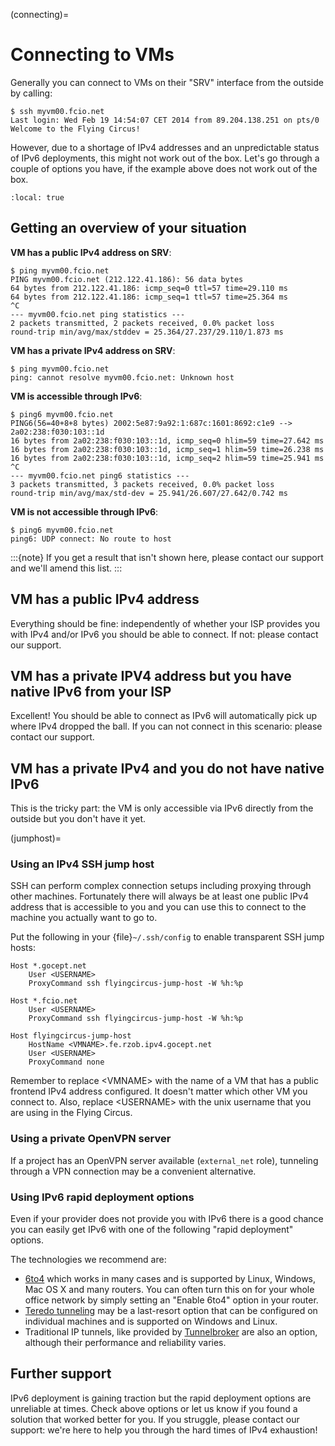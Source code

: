 (connecting)=

# Connecting to VMs

Generally you can connect to VMs on their "SRV" interface from the outside by calling:

```
$ ssh myvm00.fcio.net
Last login: Wed Feb 19 14:54:07 CET 2014 from 89.204.138.251 on pts/0
Welcome to the Flying Circus!
```

However, due to a shortage of IPv4 addresses and an unpredictable status of
IPv6 deployments, this might not work out of the box. Let's go through a
couple of options you have, if the example above does not work out of the box.

```{contents}
:local: true
```

## Getting an overview of your situation

**VM has a public IPv4 address on SRV**:

```
$ ping myvm00.fcio.net
PING myvm00.fcio.net (212.122.41.186): 56 data bytes
64 bytes from 212.122.41.186: icmp_seq=0 ttl=57 time=29.110 ms
64 bytes from 212.122.41.186: icmp_seq=1 ttl=57 time=25.364 ms
^C
--- myvm00.fcio.net ping statistics ---
2 packets transmitted, 2 packets received, 0.0% packet loss
round-trip min/avg/max/stddev = 25.364/27.237/29.110/1.873 ms
```

**VM has a private IPv4 address on SRV**:

```
$ ping myvm00.fcio.net
ping: cannot resolve myvm00.fcio.net: Unknown host
```

**VM is accessible through IPv6**:

```
$ ping6 myvm00.fcio.net
PING6(56=40+8+8 bytes) 2002:5e87:9a92:1:687c:1601:8692:c1e9 --> 2a02:238:f030:103::1d
16 bytes from 2a02:238:f030:103::1d, icmp_seq=0 hlim=59 time=27.642 ms
16 bytes from 2a02:238:f030:103::1d, icmp_seq=1 hlim=59 time=26.238 ms
16 bytes from 2a02:238:f030:103::1d, icmp_seq=2 hlim=59 time=25.941 ms
^C
--- myvm00.fcio.net ping6 statistics ---
3 packets transmitted, 3 packets received, 0.0% packet loss
round-trip min/avg/max/std-dev = 25.941/26.607/27.642/0.742 ms
```

**VM is not accessible through IPv6**:

```
$ ping6 myvm00.fcio.net
ping6: UDP connect: No route to host
```

:::{note}
If you get a result that isn't shown here, please contact our support and we'll amend this list.
:::

## VM has a public IPv4 address

Everything should be fine: independently of whether your ISP provides you with
IPv4 and/or IPv6  you should be able to connect. If not: please contact our
support.

## VM has a private IPV4 address but you have native IPv6 from your ISP

Excellent! You should be able to connect as IPv6 will automatically pick up
where IPv4 dropped the ball. If you can not connect in this scenario: please
contact our support.

## VM has a private IPv4 and you do not have native IPv6

This is the tricky part: the VM is only accessible via IPv6 directly from the
outside but you don't have it yet.

(jumphost)=

### Using an IPv4 SSH jump host

SSH can perform complex connection setups including proxying through other
machines. Fortunately there will always be at least one public IPv4 address
that is accessible to you and you can use this to connect to the machine you
actually want to go to.

Put the following in your {file}`~/.ssh/config` to enable transparent SSH jump
hosts:

```
Host *.gocept.net
    User <USERNAME>
    ProxyCommand ssh flyingcircus-jump-host -W %h:%p

Host *.fcio.net
    User <USERNAME>
    ProxyCommand ssh flyingcircus-jump-host -W %h:%p

Host flyingcircus-jump-host
    HostName <VMNAME>.fe.rzob.ipv4.gocept.net
    User <USERNAME>
    ProxyCommand none
```

Remember to replace \<VMNAME> with the name of a VM that has a public frontend
IPv4 address configured. It doesn't matter which other VM you connect to. Also,
replace \<USERNAME> with the unix username that you are using in the Flying
Circus.

### Using a private OpenVPN server

If a project has an OpenVPN server available (`external_net`
role), tunneling through a VPN connection may be a convenient alternative.

### Using IPv6 rapid deployment options

Even if your provider does not provide you with IPv6 there is a good chance you
can easily get IPv6 with one of the following "rapid deployment" options.

The technologies we recommend are:

- [6to4](https://en.wikipedia.org/wiki/6to4) which works in many cases and is
  supported by Linux, Windows, Mac OS X and many routers. You can often turn
  this on for your whole office network by simply setting an "Enable 6to4"
  option in your router.
- [Teredo tunneling](https://en.wikipedia.org/wiki/Teredo_tunneling) may be a last-resort
  option that can be configured on individual machines and is supported on Windows and Linux.
- Traditional IP tunnels, like provided by [Tunnelbroker](https://tunnelbroker.net/)
  are also an option, although their performance and reliability varies.

## Further support

IPv6 deployment is gaining traction but the rapid deployment options are
unreliable at times. Check above options or let us know if you found a solution
that worked better for you. If you struggle, please contact our support: we're
here to help you through the hard times of IPv4 exhaustion!
